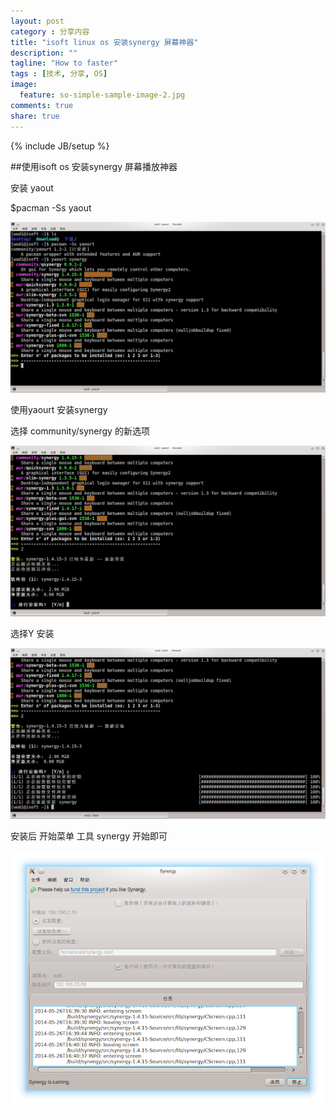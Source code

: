 ```yaml
---
layout: post
category : 分享内容 
title: "isoft linux os 安装synergy 屏幕神器"
description: ""
tagline: "How to faster"
tags : [技术, 分享, OS]
image:
  feature: so-simple-sample-image-2.jpg
comments: true
share: true
---
```

{% include JB/setup %}

##使用isoft os 安装synergy 屏幕播放神器


安装 yaout

$pacman -Ss yaout

![pic1](/images/puhu-synergy2.png)

使用yaourt 安装synergy

选择 community/synergy 的新选项 

![pic1](/images/puhu-synergy3.png)

选择Y 安装

![pic1](/images/puhu-synergy4.png)

安装后 开始菜单 工具  synergy 开始即可


![pic1](/images/puhu-synergy5.png)

